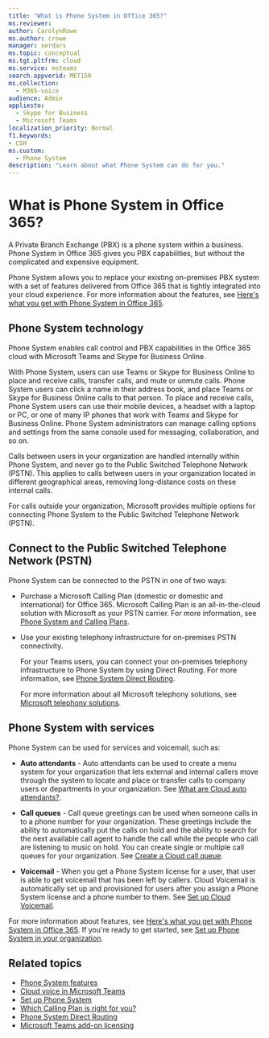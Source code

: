 ```yaml
---
title: "What is Phone System in Office 365?"
ms.reviewer: 
author: CarolynRowe
ms.author: crowe
manager: serdars
ms.topic: conceptual
ms.tgt.pltfrm: cloud
ms.service: msteams
search.appverid: MET150
ms.collection: 
  - M365-voice
audience: Admin
appliesto: 
  - Skype for Business
  - Microsoft Teams
localization_priority: Normal
f1.keywords:
- CSH
ms.custom: 
  - Phone System
description: "Learn about what Phone System can do for you."
---
```


# What is Phone System in Office 365?

A Private Branch Exchange (PBX) is a phone system within a business. Phone System in Office 365 gives you PBX capabilities, but without the complicated and expensive equipment. 

Phone System allows you to replace your existing on-premises PBX system with a set of features delivered from Office 365 that is tightly integrated into your cloud experience. For more information about the features, see [Here's what you get with Phone System in Office 365](here-s-what-you-get-with-phone-system.md).

## Phone System technology

Phone System enables call control and PBX capabilities in the Office 365 cloud with Microsoft Teams and Skype for Business Online. 
  
With Phone System, users can use Teams or Skype for Business Online to place and receive calls, transfer calls, and mute or unmute calls. Phone System users can click a name in their address book, and place Teams or Skype for Business Online calls to that person. To place and receive calls, Phone System users can use their mobile devices, a headset with a laptop or PC, or one of many IP phones that work with Teams and Skype for Business Online. Phone System administrators can manage calling options and settings from the same console used for messaging, collaboration, and so on.
  
Calls between users in your organization are handled internally within Phone System, and never go to the Public Switched Telephone Network (PSTN). This applies to calls between users in your organization located in different geographical areas, removing long-distance costs on these internal calls.

For calls outside your organization, Microsoft provides multiple options for connecting Phone System to the Public Switched Telephone Network (PSTN).

## Connect to the Public Switched Telephone Network (PSTN)
  
Phone System can be connected to the PSTN in one of two ways:
  
- Purchase a Microsoft Calling Plan (domestic or domestic and international) for Office 365. Microsoft Calling Plan is an all-in-the-cloud solution with Microsoft as your PSTN carrier. For more information, see [Phone System and Calling Plans](calling-plan-landing-page.md).

- Use your existing telephony infrastructure for on-premises PSTN connectivity.

  For your Teams users, you can connect your on-premises telephony infrastructure to Phone System by using Direct Routing. For more information, see [Phone System Direct Routing](direct-routing-landing-page.md).

  For more information about all Microsoft telephony solutions, see [Microsoft telephony solutions](https://docs.microsoft.com/SkypeForBusiness/hybrid/msft-telephony-solutions).


## Phone System with services

 Phone System can be used for services and voicemail, such as:

- **Auto attendants** -  Auto attendants can be used to create a menu system for your organization that lets external and internal callers move through the system to locate and place or transfer calls to company users or departments in your organization. See [What are Cloud auto attendants?](what-are-phone-system-auto-attendants.md).

- **Call queues** -  Call queue greetings can be used when someone calls in to a phone number for your organization. These greetings include the ability to automatically put the calls on hold and the ability to search for the next available call agent to handle the call while the people who call are listening to music on hold. You can create single or multiple call queues for your organization. See [Create a Cloud call queue](create-a-phone-system-call-queue.md).

- **Voicemail** -  When you get a Phone System license for a user, that user is able to get voicemail that has been left by callers. Cloud Voicemail is automatically set up and provisioned for users after you assign a Phone System license and a phone number to them. See [Set up Cloud Voicemail](set-up-phone-system-voicemail.md).

For more information about features, see [Here's what you get with Phone System in Office 365](here-s-what-you-get-with-phone-system.md). If you're ready to get started, see [Set up Phone System in your organization](setting-up-your-phone-system.md).

## Related topics

- [Phone System features](here-s-what-you-get-with-phone-system.md)
- [Cloud voice in Microsoft Teams](cloud-voice-landing-page.md)
- [Set up Phone System](setting-up-your-phone-system.md)
- [Which Calling Plan is right for you?](calling-plan-landing-page.md)
- [Phone System Direct Routing](direct-routing-landing-page.md)
- [Microsoft Teams add-on licensing](teams-add-on-licensing/microsoft-teams-add-on-licensing.md)

